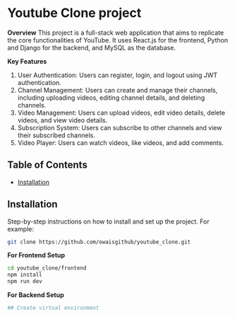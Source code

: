 # Youtube Clone project

**Overview**
This project is a full-stack web application that aims to replicate the core functionalities of YouTube. It uses React.js for the frontend, Python and Django for the backend, and MySQL as the database.

**Key Features**

1. User Authentication: Users can register, login, and logout using JWT authentication.
2. Channel Management: Users can create and manage their channels, including uploading videos, editing channel details, and deleting channels.
3. Video Management: Users can upload videos, edit video details, delete videos, and view video details.
4. Subscription System: Users can subscribe to other channels and view their subscribed channels.
5. Video Player: Users can watch videos, like videos, and add comments.
<!-- 6. Search: Users can search for videos and channels. -->


## Table of Contents

- [Installation](#installation)

## Installation

Step-by-step instructions on how to install and set up the project. For example:

```bash
git clone https://github.com/owaisgithub/youtube_clone.git
```
**For Frontend Setup**
```bash
cd youtube_clone/frontend
npm install
npm run dev
```
**For Backend Setup**
```bash
## Create virtual environment
